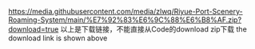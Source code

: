https://media.githubusercontent.com/media/zlwq/Riyue-Port-Scenery-Roaming-System/main/%E7%92%83%E6%9C%88%E6%B8%AF.zip?download=true
以上是下载链接，不能直接从Code的download zip下载
the download link is shown above
